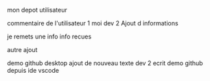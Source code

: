mon depot utilisateur

commentaire de l'utilisateur 1
moi dev 2 Ajout d informations

je remets une info
info recues


autre ajout 

demo github desktop
ajout de nouveau texte
dev 2 ecrit
demo github depuis ide vscode
